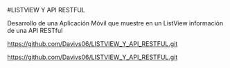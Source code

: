 #LISTVIEW Y API RESTFUL

Desarrollo de una Aplicación Móvil que muestre en un ListView información de una API RESTful

https://github.com/Davivs06/LISTVIEW_Y_API_RESTFUL.git

https://github.com/Davivs06/LISTVIEW_Y_API_RESTFUL.git
